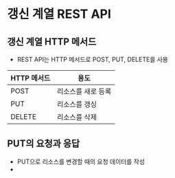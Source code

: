 # 갱신 계열 REST API

## 갱신 계열 HTTP 메서드
+ REST API는 HTTP 메서드로 POST, PUT, DELETE를 사용

| HTTP 메서드 | 용도 |
| --- | --- |
| POST | 리소스를 새로 등록 |
| PUT | 리소스를 갱싱 |
| DELETE | 리소스를 삭제 |

## PUT의 요청과 응답
+ PUT으로 리소스를 변경할 때의 요청 데이터를 작성
+ 